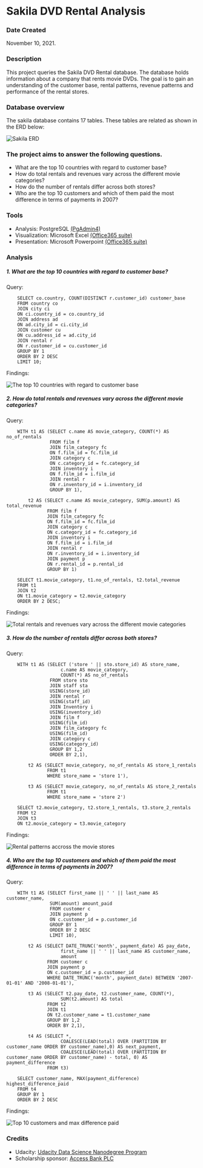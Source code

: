 # Sakila DVD Rental Analysis 

### Date Created
November 10, 2021.

### Description
This project queries the Sakila DVD Rental database. The database holds information about a company that rents movie DVDs. The goal is to gain an understanding of the customer base, rental patterns, revenue patterns and performance of the rental stores. 

### Database overview
The sakila database contains 17 tables. These tables are related as shown in the ERD below:

![Sakila ERD](./Images/ERD.png)

### The project aims to answer the following questions.
- What are the top 10 countries with regard to customer base?
- How do total rentals and revenues vary across the different movie categories? 
- How do the number of rentals differ across both stores? 
- Who are the top 10 customers and which of them paid the most difference in terms of payments in 2007? 

### Tools
- Analysis: PostgreSQL [(PgAdmin4)](https://www.pgadmin.org)
- Visualization: Microsoft Excel [(Office365 suite)](https://www.office.com/)
- Presentation: Microsoft Powerpoint [(Office365 suite)](https://www.office.com/)

### Analysis
##### 1. What are the top 10 countries with regard to customer base?

Query:
```
    SELECT co.country, COUNT(DISTINCT r.customer_id) customer_base
    FROM country co
    JOIN city ci
    ON ci.country_id = co.country_id
    JOIN address ad
    ON ad.city_id = ci.city_id
    JOIN customer cu
    ON cu.address_id = ad.city_id
    JOIN rental r
    ON r.customer_id = cu.customer_id
    GROUP BY 1
    ORDER BY 2 DESC
    LIMIT 10;
```
Findings:

![The top 10 countries with regard to customer base](./Images/q1.jpg)

##### 2. How do total rentals and revenues vary across the different movie categories?

Query:
```
    WITH t1 AS (SELECT c.name AS movie_category, COUNT(*) AS no_of_rentals
                FROM film f
                JOIN film_category fc
                ON f.film_id = fc.film_id
                JOIN category c
                ON c.category_id = fc.category_id
                JOIN inventory i 
                ON f.film_id = i.film_id
                JOIN rental r
                ON r.inventory_id = i.inventory_id
                GROUP BY 1),
                
        t2 AS (SELECT c.name AS movie_category, SUM(p.amount) AS total_revenue
               FROM film f
               JOIN film_category fc
               ON f.film_id = fc.film_id
               JOIN category c
               ON c.category_id = fc.category_id
               JOIN inventory i 
               ON f.film_id = i.film_id
               JOIN rental r
               ON r.inventory_id = i.inventory_id
               JOIN payment p
               ON r.rental_id = p.rental_id
               GROUP BY 1)

    SELECT t1.movie_category, t1.no_of_rentals, t2.total_revenue
    FROM t1
    JOIN t2
    ON t1.movie_category = t2.movie_category
    ORDER BY 2 DESC;
```
Findings:

![Total rentals and revenues vary across the different movie categories](./Images/q2.jpg)

##### 3. How do the number of rentals differ across both stores? 

Query:
```
    WITH t1 AS (SELECT ('store ' || sto.store_id) AS store_name,
                    c.name AS movie_category,
                    COUNT(*) AS no_of_rentals
                FROM store sto
                JOIN staff sta
                USING(store_id)
                JOIN rental r
                USING(staff_id)
                JOIN Inventory i
                USING(inventory_id)
                JOIN film f
                USING(film_id)
                JOIN film_category fc
                USING(film_id)
                JOIN category c
                USING(category_id)
                GROUP BY 1,2
                ORDER BY 2,1),
                
        t2 AS (SELECT movie_category, no_of_rentals AS store_1_rentals
               FROM t1
               WHERE store_name = 'store 1'),
        
        t3 AS (SELECT movie_category, no_of_rentals AS store_2_rentals
               FROM t1
               WHERE store_name = 'store 2')
                
    SELECT t2.movie_category, t2.store_1_rentals, t3.store_2_rentals
    FROM t2
    JOIN t3
    ON t2.movie_category = t3.movie_category
```
Findings:

![Rental patterns accross the movie stores](./Images/q3.jpg)

##### 4. Who are the top 10 customers and which of them paid the most difference in terms of payments in 2007?

Query:
```
    WITH t1 AS (SELECT first_name || ' ' || last_name AS customer_name,
                SUM(amount) amount_paid
                FROM customer c
                JOIN payment p
                ON c.customer_id = p.customer_id
                GROUP BY 1
                ORDER BY 2 DESC
                LIMIT 10),
                
        t2 AS (SELECT DATE_TRUNC('month', payment_date) AS pay_date, 
                    first_name || ' ' || last_name AS customer_name,
                    amount
               FROM customer c
               JOIN payment p
               ON c.customer_id = p.customer_id
               WHERE DATE_TRUNC('month', payment_date) BETWEEN '2007-01-01' AND '2008-01-01'),
        
        t3 AS (SELECT t2.pay_date, t2.customer_name, COUNT(*),
                    SUM(t2.amount) AS total
               FROM t2
               JOIN t1
               ON t2.customer_name = t1.customer_name
               GROUP BY 1,2
               ORDER BY 2,1),

        t4 AS (SELECT *,
                    COALESCE(LEAD(total) OVER (PARTITION BY customer_name ORDER BY customer_name),0) AS next_payment,
                    COALESCE(LEAD(total) OVER (PARTITION BY customer_name ORDER BY customer_name) - total, 0) AS payment_difference  
               FROM t3)

    SELECT customer_name, MAX(payment_difference) highest_difference_paid
    FROM t4
    GROUP BY 1
    ORDER BY 2 DESC
```
Findings:

![Top 10 customers and max difference paid](./Images/q4.jpg)

### Credits
- Udacity: [Udacity Data Science Nanodegree Program](https://www.udacity.com/course/data-scientist-nanodegree--nd025)
- Scholarship sponsor: [Access Bank PLC](https://www.accessbankplc.com/)